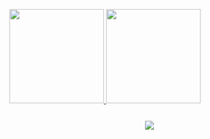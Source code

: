 
<div display="flex">
  <a href="https://github.com/BelleVimercati">
  <img height="170em" src="https://github-readme-stats.vercel.app/api?username=BelleVimercati&show_icons=true&theme=radical&include_all_commits=true&count_private=true"/>
  <img height="170em" src="https://github-readme-stats.vercel.app/api/top-langs/?username=BelleVimercati&layout=compact&langs_count=7&theme=radical"/>
</div>


  ##
 
<div align="center"> 
  <a href="mailto:vimercatiisabelle@gmail.com" target="_blank"><img src="https://img.shields.io/badge/Gmail-D14836?style=for-the-badge&logo=gmail&logoColor=white" target="_blank"></a>
</div>
